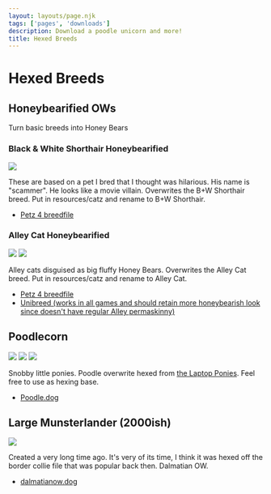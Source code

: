 ```yaml
---
layout: layouts/page.njk
tags: ['pages', 'downloads']
description: Download a poodle unicorn and more!
title: Hexed Breeds
---
```


# Hexed Breeds

## Honeybearified OWs
Turn basic breeds into Honey Bears

### Black & White Shorthair Honeybearified
![](https://cdn.glitch.com/e8c48446-7221-44a1-aabd-d809cd1d1e34%2Fscammer.png?v=1627184397467)

These are based on a pet I bred that I thought was hilarious. His name is "scammer". He looks like a movie villain. Overwrites the B+W Shorthair breed. Put in resources/catz and rename to B+W Shorthair.


* [Petz 4 breedfile](https://cdn.glitch.com/e8c48446-7221-44a1-aabd-d809cd1d1e34%2FB%2BW%20Shorthair%20honeybear.cat?v=1627594278690)



### Alley Cat Honeybearified
![](https://cdn.glitch.com/e8c48446-7221-44a1-aabd-d809cd1d1e34%2Fpetz247.png?v=1622943028239)
![](https://cdn.glitch.com/e8c48446-7221-44a1-aabd-d809cd1d1e34%2Fpetz249.png?v=1622943017360)

Alley cats disguised as big fluffy Honey Bears. Overwrites the Alley Cat breed. Put in resources/catz and rename to Alley Cat.

* [Petz 4 breedfile](https://cdn.glitch.com/e8c48446-7221-44a1-aabd-d809cd1d1e34%2FAlley%20Cat%20-%20Honeybearified.cat?v=1622943211740)
* [Unibreed (works in all games and should retain more honeybearish look since doesn't have regular Alley permaskinny)](https://cdn.glitch.com/e8c48446-7221-44a1-aabd-d809cd1d1e34%2FAlley%20Cat%20-%20Honeybearified%20UB.cat?v=1622943244520)

## Poodlecorn

![](https://cdn.glitch.com/e8c48446-7221-44a1-aabd-d809cd1d1e34%2Fpetz251.png?v=1621028008575) ![](https://cdn.glitch.com/e8c48446-7221-44a1-aabd-d809cd1d1e34%2Fpetz250.png?v=1621028017074) ![](https://cdn.glitch.com/e8c48446-7221-44a1-aabd-d809cd1d1e34%2Fpetz263.png?v=1621028676400)

Snobby little ponies. Poodle overwrite hexed from [the Laptop Ponies](https://seeingstars.site/breedfiles.html). Feel free to use as hexing base.

*   [Poodle.dog](https://cdn.glitch.com/e8c48446-7221-44a1-aabd-d809cd1d1e34%2FPoodle.dog?v=1621028141546)

## Large Munsterlander (2000ish)

![](https://cdn.glitch.com/e8c48446-7221-44a1-aabd-d809cd1d1e34%2Fmunsterlander.gif?v=1623532546450)

Created a very long time ago. It's very of its time, I think it was hexed off the border collie file that was popular back then. Dalmatian OW.

* [dalmatianow.dog](https://cdn.glitch.com/e8c48446-7221-44a1-aabd-d809cd1d1e34%2FMunsterlander-Dalmatian%20OW.dog?v=1623532550178)
